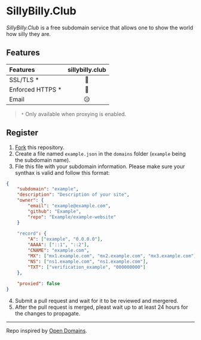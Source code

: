 # SillyBilly.Club

*SillyBilly.Club* is a free subdomain service that allows one to show the world how silly they are.

## Features

| Features | sillybilly.club |
|:--- |:---:|
| SSL/TLS * | 💖 |
| Enforced HTTPS * | 💖 |
| Email | 😥 |
> `*` Only available when proxying is enabled.

## Register

1. [Fork](https://github.com/SillyBilly-Boo/sillybilly.club/fork) this repository.
2. Create a file named `example.json` in the `domains` folder (`example` being the subdomain name).
3. File this file with your subdomain information. Please make sure your synthax is valid and follow this format:
```json
{
	"subdomain": "example",
	"description": "Description of your site",
	"owner": {
		"email": "example@example.com",
		"github": "Example",
		"repo": "Example/example-website"
	}
	
	"record": {
		"A": ["example", "0.0.0.0"],
		"AAAA": ["::1", "::2"],
		"CNAME": "example.com",
		"MX": ["mx1.example.com", "mx2.example.com", "mx3.example.com"],
		"NS": ["ns1.example.com", "ns1.example.com"],
		"TXT": ["verification_example", "000000000"]
	},
	
	"proxied": false
}

```
4. Submit a pull request and wait for it to be reviewed and mergered.
5. After the pull request is merged, pleast wait up to at least 24 hours for the changes to propagate.

---

Repo inspired by [Open Domains](https://github.com/open-domains/register).
